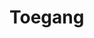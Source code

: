 <!-----------------------------







   :warning: Dit bestand wordt automatisch gegenereerd.
   :warning: Handmatige toevoegingen worden overschreven.







----------------------------->
# Toegang